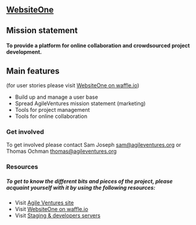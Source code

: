 ## [WebsiteOne](http://agileventures.org/)
## Mission statement
#### To provide a platform for online collaboration and crowdsourced project development.

## Main features
(for user stories please visit [WebsiteOne on waffle.io](https://waffle.io/AgileVentures/WebsiteOne))
- Build up and manage a user base
- Spread AgileVentures mission statement (marketing)
- Tools for project management
- Tools for online collaboration

### Get involved
To get involved please contact Sam Joseph <sam@agileventures.org> or Thomas Ochman <thomas@agileventures.org>

### Resources
##### To get to know the different bits and pieces of the project, please acquaint yourself with it by using the following resources:
- Visit [Agile Ventures site](http://agileventures.org)
- Visit [WebsiteOne on waffle.io](https://waffle.io/AgileVentures/WebsiteOne)
- Visit [Staging & developers servers](https://github.com/AgileVentures/WebsiteOne/wiki/Current-staging-servers)
